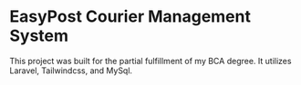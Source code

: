 # EasyPost Courier Management System
This project was built for the partial fulfillment of my BCA degree. It utilizes Laravel, Tailwindcss, and MySql.
